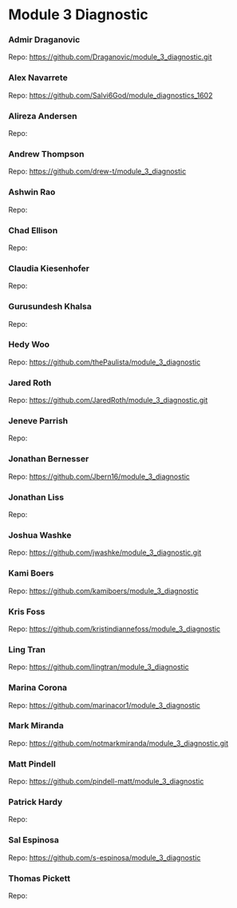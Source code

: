 # Module 3 Diagnostic

### Admir Draganovic
  Repo: https://github.com/Draganovic/module_3_diagnostic.git

### Alex Navarrete
  Repo: https://github.com/Salvi6God/module_diagnostics_1602

### Alireza Andersen
  Repo: 

### Andrew Thompson
  Repo: https://github.com/drew-t/module_3_diagnostic

### Ashwin Rao
  Repo: 

### Chad Ellison
  Repo: 

### Claudia Kiesenhofer
  Repo: 

### Gurusundesh Khalsa
  Repo: 

### Hedy Woo
  Repo: https://github.com/thePaulista/module_3_diagnostic

### Jared Roth
  Repo: https://github.com/JaredRoth/module_3_diagnostic.git

### Jeneve Parrish
  Repo: 

### Jonathan Bernesser
  Repo: https://github.com/Jbern16/module_3_diagnostic

### Jonathan Liss
  Repo: 

### Joshua Washke
  Repo: https://github.com/jwashke/module_3_diagnostic.git

### Kami Boers
  Repo: https://github.com/kamiboers/module_3_diagnostic

### Kris Foss
  Repo: https://github.com/kristindiannefoss/module_3_diagnostic

### Ling Tran
  Repo: https://github.com/lingtran/module_3_diagnostic

### Marina Corona
  Repo: https://github.com/marinacor1/module_3_diagnostic

### Mark Miranda
  Repo: https://github.com/notmarkmiranda/module_3_diagnostic.git

### Matt Pindell
  Repo: https://github.com/pindell-matt/module_3_diagnostic

### Patrick Hardy
  Repo: 

### Sal Espinosa
  Repo: https://github.com/s-espinosa/module_3_diagnostic

### Thomas Pickett
  Repo: 

